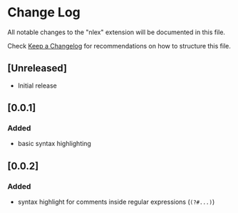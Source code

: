 # Change Log

All notable changes to the "nlex" extension will be documented in this file.

Check [Keep a Changelog](http://keepachangelog.com/) for recommendations on how to structure this file.

## [Unreleased]

- Initial release

## [0.0.1]
### Added
- basic syntax highlighting

## [0.0.2]
### Added
- syntax highlight for comments inside regular expressions (`(?#...)`)

